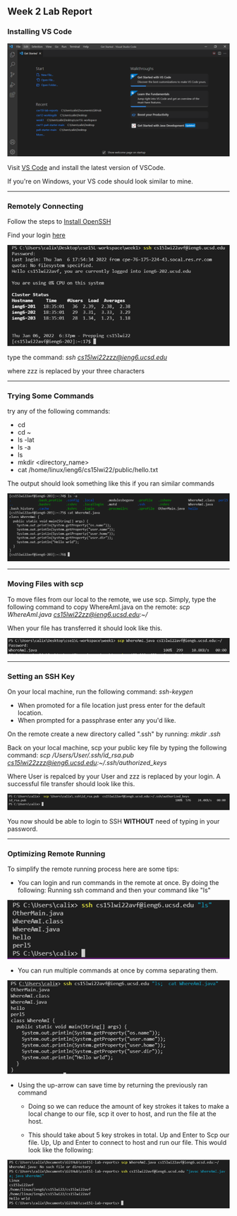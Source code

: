 ## Week 2 Lab Report
### Installing VS Code

![vs](https://raw.githubusercontent.com/Marcos-D/cse15l-lab-reports/main/VScode.PNG)

Visit [VS Code](https://code.visualstudio.com/) and install the latest version of VSCode.

If you're on Windows, your VS code should look similar to mine.

--- 
### Remotely Connecting 
Follow the steps to [Install OpenSSH](https://docs.microsoft.com/en-us/windows-server/administration/openssh/openssh_install_firstuse)

Find your login [here](https://sdacs.ucsd.edu/~icc/index.php)

![ssh](/pictures1/remoteLogin.png)

type the command:
*ssh cs15lwi22zzz@ieng6.ucsd.edu*

where zzz is replaced by your three characters

---
### Trying Some Commands 
try any of the following commands:
- cd
- cd ~
- ls -lat
- ls -a
- ls <directory>
- mkdir <directory_name>
- cat /home/linux/ieng6/cs15lwi22/public/hello.txt 

The output should look something like this if you ran similar commands

![commands](https://raw.githubusercontent.com/Marcos-D/cse15l-lab-reports/main/tryingCommands.PNG)

---

### Moving Files with scp 

To move files from our local to the remote, we use scp.
Simply, type the following command to copy WhereAmI.java on the remote:
*scp WhereAmI.java cs15lwi22zz@ieng6.ucsd.edu:~/*

When your file has transferred it should look like this.

![scp](/pictures1/scp.png)

---
### Setting an SSH Key 
On your local machine, run the following command:
*ssh-keygen*

- When promoted for a file location just press enter for the default location. 
- When prompted for a passphrase enter any you'd like. 

On the remote create a new directory called ".ssh" by running: 
*mkdir .ssh*

Back on your local machine, scp your public key file by typing the following command: 
*scp /Users/User/.ssh/id_rsa.pub cs15lwi22zzz@ieng6.ucsd.edu:~/.ssh/authorized_keys* 

Where User is repalced by your User and zzz is replaced by your login. A successful file transfer should look like this.

![transfer](https://raw.githubusercontent.com/Marcos-D/cse15l-lab-reports/main/transferPub.PNG)

You now should be able to login to SSH **WITHOUT** need of typing in your password. 

---
### Optimizing Remote Running
To simplify the remote running process here are some tips: 
- You can login and run commands in the remote at once. By doing the following: Running ssh command and then your command like "ls"  

![opt](https://raw.githubusercontent.com/Marcos-D/cse15l-lab-reports/main/optimization.PNG)

- You can run multiple commands at once by comma separating them.

![mult](https://raw.githubusercontent.com/Marcos-D/cse15l-lab-reports/main/multipleCommands.PNG)

- Using the up-arrow can save time by returning the previously ran command

     - Doing so we can reduce the amount of key strokes it takes to make a local change to our file, scp it over to host, and run the file at the host.

    -  This should take about 5 key strokes in total. Up and Enter to Scp our file. Up, Up and Enter to connect to host and run our file. This would look like the following:
    
![keyStrokes](/pictures1/keyStrokes.PNG)